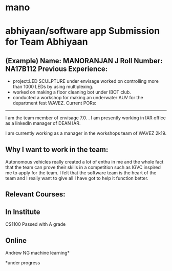 # mano
abhiyaan/software app
Submission for Team Abhiyaan
============================
(Example)
Name: MANORANJAN J
Roll Number: NA17B112
Previous Experience:
-------------------
 - project:LED SCULPTURE under envisage
   worked on controlling more than 1000 LEDs by using multiplexing.
 - worked on making a floor cleaning bot under IBOT club.
 - conducted a workshop for making an underwater AUV for the department fest WAVEZ.
Current PORs:
-------------
I am the team member of envisage 7.0. 
   .
I am presently working in IAR office as a linkedIn manager of DEAN IAR.

I am currently working as a manager in the workshops team of WAVEZ 2k19.

Why I want to work in the team:
------------------------------
Autonomous vehicles really created a lot of enthu in me and the whole fact that the team can prove their skills in a competition such as IGVC inspired me to apply for the team. I felt that the software team is the heart of the team and I really want to give all I have got to help it function better.  

Relevant Courses:
----------------
In Institute
------------
CS1100 Passed with A grade

Online
------
Andrew NG machine learning*

*under progress
